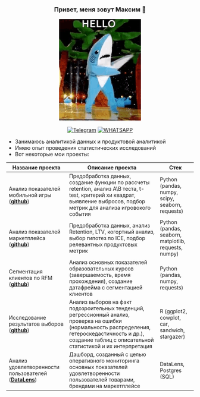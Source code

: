 ### <p align="center">  Привет, меня зовут Максим 🦈 </p>

<p align="center">
  <img src="https://github.com/simikden/simikden/blob/1354121460a287eba689e99df01c7f2507a619e1/shark-dance.gif"  alt="animated" />
</p>

<div align="center">

  <a href="">[![Telegram](https://img.shields.io/badge/-Telegram-27A7E7?style=for-the-badge&logo=telegram)](https://t.me/grizzaelli)</a>
  <a href="">[![WHATSAPP](https://img.shields.io/badge/-WHATSAPP-28D146?style=for-the-badge&logo=whatsapp&logoColor=FFFFFF)](https://wa.me/qr/3FK62VRVYNYTE1)</a>

</div>

* Занимаюсь аналитикой данных и продуктовой аналитикой
* Имею опыт проведения статистических исследований 
* Вот некоторые мои проекты:  

|Название проекта| Описание проекта| Стек|
|----------------|-----------------|-----|
|Анализ показателей мобильной игры (__[github](https://github.com/simikden/game_data_project)__)|Предобработка данных, создание функции по рассчеты retention, анализ A\B теста, t-test, критерий хи квадрат, выявление выбросов, подбор метрик для анализа игровокого события |Python (pandas, numpy, scipy, seaborn, requests)|
|Анализ показателей маркетплейса (__[github](https://github.com/simikden/product_project)__)|Предобработка данных, анализ Retention, LTV, когортный анализ, выбор гипотез по ICE, подбор релевантных продуктовых метрик |Python (pandas, seaborn, matplotlib, requests, numpy)|
|Сегментация клиентов по RFM (__[github](https://github.com/simikden/RFM_project)__)|Анализ основных показателей образовательных курсов (завершаемость, время прохождения), создание датафрейма с сегментацией клиентов |Python (pandas, numpy, requests)|
|Исследование результатов выборов (__[github](https://github.com/simikden/electoral_project)__)|Анализ выборов на факт подозроительных тенденций, регрессионный анализ, проверка на ошибки (нормальность распределения, гетероскедастичность и др.), создание таблиц с описательной статистикой и их интерпретация |R (ggplot2, cowplot, car, sandwich, stargazer)|
|Анализ удовлетворенности пользователей (__[DataLens](https://datalens.yandex/8p8co70kbgfsu?tab=VN)__)| Дашборд, созданный с целью оперативного мониторинга основных показателей удовлетворенности пользователей товарами, брендами на маркетплейсе |DataLens, Postgres (SQL)|
